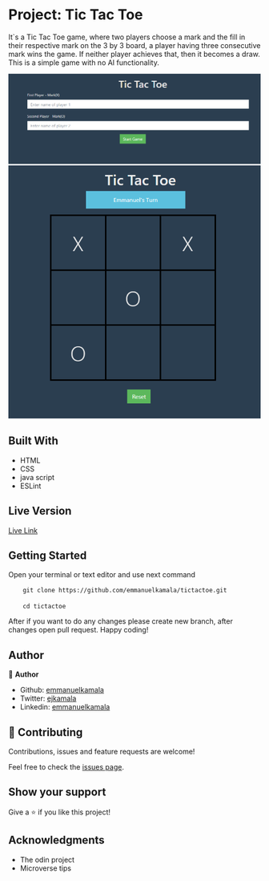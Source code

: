 # Project: Tic Tac Toe

It`s a Tic Tac Toe game, where two players choose a mark and the fill in their respective mark on the 3 by 3 board, a player having three consecutive mark wins the game. If neither player achieves that, then it becomes a draw. This is a simple game with no AI functionality.

![screenshot](./images/ttt1.png)
![screenshot](./images/ttt2.png)


## Built With

- HTML
- CSS
- java script
- ESLint


## Live Version

[Live Link](https://emmanuelkamala.github.io/tictactoe/)


## Getting Started

Open your terminal or text editor and use next command

        git clone https://github.com/emmanuelkamala/tictactoe.git

        cd tictactoe

After if you want to do any changes please create new branch, after changes open pull request.
Happy coding! 



## Author

👤 **Author**

- Github: [emmanuelkamala](https://github.com/emmanuelkamala)
- Twitter: [ejkamala](https://twitter.com/ejkamala)
- Linkedin: [emmanuelkamala](https://linkedin.com/in/emmanuelkamala)

## 🤝 Contributing

Contributions, issues and feature requests are welcome!

Feel free to check the [issues page](issues/).

## Show your support

Give a ⭐️ if you like this project!

## Acknowledgments

- The odin project
- Microverse tips


